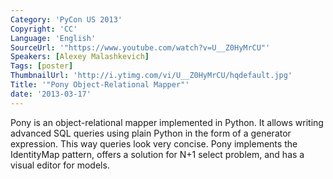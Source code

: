 ```yaml
---
Category: 'PyCon US 2013'
Copyright: 'CC'
Language: 'English'
SourceUrl: '"https://www.youtube.com/watch?v=U__Z0HyMrCU"'
Speakers: [Alexey Malashkevich]
Tags: [poster]
ThumbnailUrl: 'http://i.ytimg.com/vi/U__Z0HyMrCU/hqdefault.jpg'
Title: '"Pony Object-Relational Mapper"'
date: '2013-03-17'
---
```

Pony is an object-relational mapper implemented in Python. It allows writing advanced SQL queries using plain Python in the form of a generator expression. This way queries look very concise. Pony implements the IdentityMap pattern, offers a solution for N+1 select problem, and has a visual editor for models.